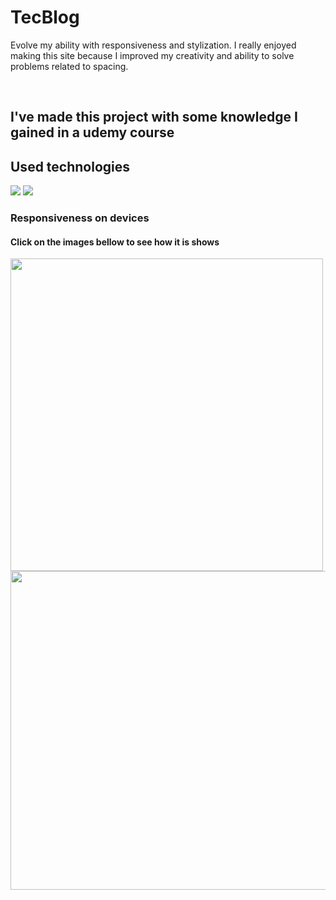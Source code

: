 <h1>TecBlog</h1>
<p>Evolve my ability with responsiveness and stylization. I really enjoyed making this site because I improved my creativity and ability to solve problems related to spacing.</p>
<br>
<h2>I've made this project with some knowledge I gained in a udemy course</a></h2>
<h2>Used technologies</h2>
<img src="https://img.shields.io/badge/HTML5-E34F26?style=for-the-badge&logo=html5&logoColor=white"/>
<img src="https://img.shields.io/badge/CSS3-1572B6?style=for-the-badge&logo=css3&logoColor=white"/>
<h3>Responsiveness on devices</h3>
<h4>Click on the images bellow to see how it is shows</h4>
<div style="display=inline">
<a href="https://resilient-lollipop-16a53f.netlify.app/" target="_blank"><img href="https://resplendent-beignet-b35b6a.netlify.app/" src="https://github.com/roberto-cordeiro/Project-TecBlog/blob/master/imagens/imgscreen.png?raw=true" width="500px"/></a><a href="https://resilient-lollipop-16a53f.netlify.app/" target="_blank"><img src="https://github.com/roberto-cordeiro/Project-TecBlog/blob/master/imagens/imgtela.png?raw=true" width="510px"/></a>
  
</div>


